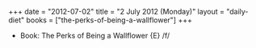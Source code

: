 +++
date = "2012-07-02"
title = "2 July 2012 (Monday)"
layout = "daily-diet"
books = ["the-perks-of-being-a-wallflower"]
+++


* Book: The Perks of Being a Wallflower {E} /f/
